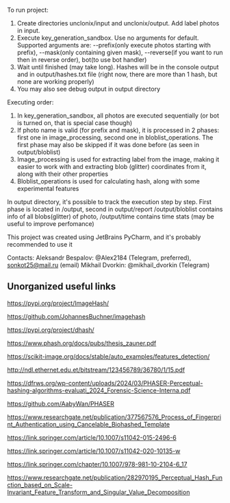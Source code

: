 ﻿To run project:
1) Create directories unclonix/input and unclonix/output. Add label photos in input.
2) Execute key_generation_sandbox. Use no arguments for default. Supported arguments are: --prefix(only execute photos starting with prefix), --mask(only containing given mask), --reverse(if you want to run then in reverse order), bot(to use bot handler)
3) Wait until finished (may take long). Hashes will be in the console output and in output/hashes.txt file (right now, there are more than 1 hash, but none are working properly)
4) You may also see debug output in output directory

Executing order:
1) In key_generation_sandbox, all photos are executed sequentially (or bot is turned on, that is special case though)
2) If photo name is valid (for prefix and mask), it is processed in 2 phases: first one in image_processing, second one in bloblist_operations. The first phase may also be skipped if it was done before (as seen in output/bloblist)
3) Image_processing is used for extracting label from the image, making it easier to work with and extracting blob (glitter) coordinates from it, along with their other properties
4) Bloblist_operations is used for calculating hash, along with some experimental features

In output directory, it's possible to track the execution step by step. First phase is located in /output, second in output/report
/output/bloblist contains info of all blobs(glitter) of photo, /output/time contains time stats (may be useful to improve perfomance)

This project was created using JetBrains PyCharm, and it's probably recommended to use it

Contacts:
Aleksandr Bespalov: @Alex2184 (Telegram, preferred), sonkot25@mail.ru (email)
Mikhail Dvorkin: @mikhail_dvorkin (Telegram)

## Unorganized useful links

https://pypi.org/project/ImageHash/

https://github.com/JohannesBuchner/imagehash

https://pypi.org/project/dhash/

https://www.phash.org/docs/pubs/thesis_zauner.pdf

https://scikit-image.org/docs/stable/auto_examples/features_detection/	

http://ndl.ethernet.edu.et/bitstream/123456789/36780/1/15.pdf

https://dfrws.org/wp-content/uploads/2024/03/PHASER-Perceptual-hashing-algorithms-evaluati_2024_Forensic-Science-Interna.pdf

https://github.com/AabyWan/PHASER

https://www.researchgate.net/publication/377567576_Process_of_Fingerprint_Authentication_using_Cancelable_Biohashed_Template

https://link.springer.com/article/10.1007/s11042-015-2496-6

https://link.springer.com/article/10.1007/s11042-020-10135-w

https://link.springer.com/chapter/10.1007/978-981-10-2104-6_17

https://www.researchgate.net/publication/282970195_Perceptual_Hash_Function_based_on_Scale-Invariant_Feature_Transform_and_Singular_Value_Decomposition
